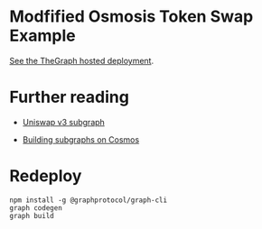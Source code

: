 # Modfified Osmosis Token Swap Example

[See the TheGraph hosted deployment](https://thegraph.com/hosted-service/subgraph/miohtama/hackatom-2022).

# Further reading

- [Uniswap v3 subgraph](https://github.com/Uniswap/v3-subgraph/blob/main/schema.graphql)

- [Building subgraphs on Cosmos](https://thegraph.com/docs/en/cookbook/cosmos/)

# Redeploy

```shell
npm install -g @graphprotocol/graph-cli
graph codegen
graph build
```